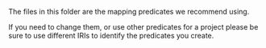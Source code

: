 The files in this folder are the mapping predicates we recommend using.

If you need to change them, or use other predicates for a project please be sure to use different IRIs to identify the predicates you create.